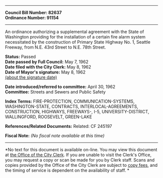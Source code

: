* * * * *  
  
**Council Bill Number: [](#h0)[](#h2)82637**   
**Ordinance Number: 91154**  
  
* * * * *  
  
An ordinance authorizing a supplemental agreement with the State of Washington providing for the installation of a certain fire alarm system necessitated by the construction of Primary State Highway No. 1, Seattle Freeway, from N.E. 43rd Street to N.E. 78th Street.  
  
**Status:** Passed   
**Date passed by Full Council:** May 7, 1962   
**Date filed with the City Clerk:** May 8, 1962   
**Date of Mayor's signature:** May 8, 1962   
[(about the signature date)](/~public/approvaldate.htm)   
  
  
**Date introduced/referred to committee:** April 30, 1962   
**Committee:** Streets and Sewers and Public Safety   
  
**Index Terms:** FIRE-PROTECTION, COMMUNICATION-SYSTEMS, WASHINGTON-STATE, CONTRACTS, INTERLOCAL-AGREEMENTS, CONSTRUCTION, HIGHWAYS, FREEWAYS-, I-5, UNIVERSITY-DISTRICT, WALLINGFORD, ROOSEVELT, GREEN-LAKE  
  
**References/Related Documents:** Related: CF 245197  
  
**Fiscal Note:** *(No fiscal note available at this time)*  
  
* * * * *  
  
*No text for this document is available on-line. You may view this document at [the Office of the City Clerk](http://www.seattle.gov/leg/clerk/contactUs.htm). If you are unable to visit the Clerk's Office, you may request a copy or scan be made for you by Clerk staff. Scans and copies provided by the Office of the City Clerk are subject to [copy fees](http://clerk.seattle.gov/~public/clerkfees.htm), and the timing of service is dependent on the availability of staff. *  
  
  
